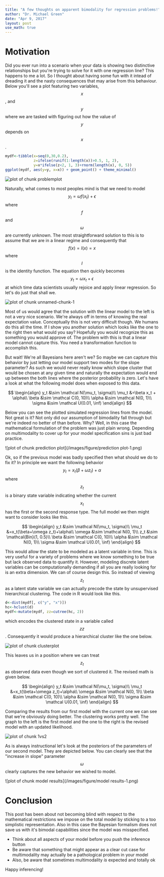 ```yaml
---
title: "A few thoughts on apparent bimodality for regression problems!"
author: "Dr. Michael Green"
date: "Apr 9, 2017"
layout: post
use_math: true
---
```





# Motivation

Did you ever run into a scenario when your data is showing two distinctive relationships but you're trying to solve for it with one regression line? This happens to me a lot. So I thought about having some fun with it intead of dreading it and the nasty consequences that may arise from this behaviour. Below you'll see a plot featuring two variables, $$x$$, and $$y$$ where we are tasked with figuring out how the value of $$y$$ depends on $$x$$.


```r
mydf<-tibble(x=seq(0,30,0.2),
             z=ifelse(runif(1:length(x))>0.5, 1, 2),
             y=x*ifelse(z<2, 1, 3)+rnorm(length(x), 0, 5))
ggplot(mydf, aes(y=y, x=x)) + geom_point() + theme_minimal()
```


![plot of chunk problemplot](/images/figure/problemplot-1.png)

Naturally, what comes to most peoples mind is that we need to model $$y_t=\omega f(x_t)+\epsilon$$ where $$f$$ and $$\omega$$ are currently unknown. The most straightforward solution to this is to assume that we are in a linear regime and consequently that $$f(x)=I(x)=x$$ where $$I$$ is the identity function. The equation then quickly becomes $$y_t=\omega x_t+\epsilon$$ at which time data scientists usually rejoice and apply linear regression. So let's do just that shall we.

![plot of chunk unnamed-chunk-1](/images/figure/unnamed-chunk-1-1.png)


Most of us would agree that the solution with the linear model to the left is not a very nice scenario. We're always off in terms of knowing the real expectation value. Conceptually this is not very difficult though. We humans do this all the time. If I show you another solution which looks like the one to the right then what would you say? Hopefully you would recognize this as something you would approve of. The problem with this is that a linear model cannot capture this. You need a transformation function to accomplish this.



But wait! We're all Bayesians here aren't we? So maybe we can capture this behavior by just letting our model support two modes for the slope parameter? As such we would never really know which slope cluster that would be chosen at any given time and naturally the expectation would end up between the both lines where the posterior probability is zero. Let's have a look at what the following model does when exposed to this data.

$$ \begin{align}
y_t &\sim \mathcal N(\mu_t, \sigma)\\
\mu_t &=\beta x_t + \alpha\\
\beta &\sim \mathcal C(0, 10)\\
\alpha &\sim \mathcal N(0, 1)\\
\sigma &\sim \mathcal U(0.01, \inf)
\end{align} $$

Below you can see the plotted simulated regression lines from the model. Not great is it? Not only did our assumption of bimodality fall through but we're indeed no better of than before. Why? Well, in this case the mathematical formulation of the problem was just plain wrong. Depending on multimodality to cover up for your model specification sins is just bad practice.

![plot of chunk prediction plot](/images/figure/prediction plot-1.png)

Ok, so if the previous model was badly specified then what should we do to fix it? In principle we want the following behavior $$y_t=x_t(\beta+\omega z_t)+\alpha$$ where $$z_t$$ is a binary state variable indicating whether the current $$x_t$$ has the first or the second response type. The full model we then might want to consider looks like this.

$$ \begin{align}
y_t &\sim \mathcal N(\mu_t, \sigma)\\
\mu_t &=x_t(\beta+\omega z_t)+\alpha\\
\omega &\sim \mathcal N(0, 1)\\
z_t &\sim \mathcal{Bin}(1, 0.5)\\
\beta &\sim \mathcal C(0, 10)\\
\alpha &\sim \mathcal N(0, 1)\\
\sigma &\sim \mathcal U(0.01, \inf)
\end{align} $$

This would allow the state to be modeled as a latent variable in time. This is very useful for a variety of problems where we know something to be true but lack observed data to quantify it. However, modeling discrete latent variables can be computationally demanding if all you are really looking for is an extra dimension. We can of course design this. So instead of viewing $$z_t$$ as a latent state variable we can actually precode the state by unsupervised hierarchical clustering. The code in R would look like this.

```r
d<-dist(mydf[, c("y", "x")])
hc<-hclust(d)
mydf<-mutate(mydf, zz=cutree(hc, 2))
```

which encodes the clustered state in a variable called $$zz$$. Consequently it would produce a hierarchical cluster like the one below.

![plot of chunk clusterplot](/images/figure/clusterplot-1.png)

This leaves us in a position where we can treat $$z_t$$ as observed data even though we sort of clustered it. The revised math is given below.

$$ \begin{align}
y_t &\sim \mathcal N(\mu_t, \sigma)\\
\mu_t &=x_t(\beta+\omega z_t)+\alpha\\
\omega &\sim \mathcal N(0, 1)\\
\beta &\sim \mathcal C(0, 10)\\
\alpha &\sim \mathcal N(0, 1)\\
\sigma &\sim \mathcal U(0.01, \inf)
\end{align} $$




Comparing the results from our first model with the current one we can see that we're obviously doing better. The clustering works pretty well. The graph to the left is the first model and the one to the right is the revised model with an updated likelihood.

![plot of chunk 1vs2](/images/figure/1vs2-1.png)

As is always instructional let's look at the posteriors of the parameters of our second model. They are depicted below. You can clearly see that the "increase in slope" parameter $$\omega$$ clearly captures the new behavior we wished to model.  

![plot of chunk model results](/images/figure/model results-1.png)

# Conclusion

This post has been about not becoming blind with respect to the mathematical restrictions we impose on the total model by sticking to a too simplistic representation. Also in this case the Bayesian formalism does not save us with it's bimodal capabilities since the model was misspecified.

- Think about all aspects of your model before you push the inference button
- Be aware that something that might appear as a clear cut case for multimodality may actually be a pathological problem in your model
- Also, be aware that sometimes multimodality *is* expected and totally ok

Happy inferencing!
